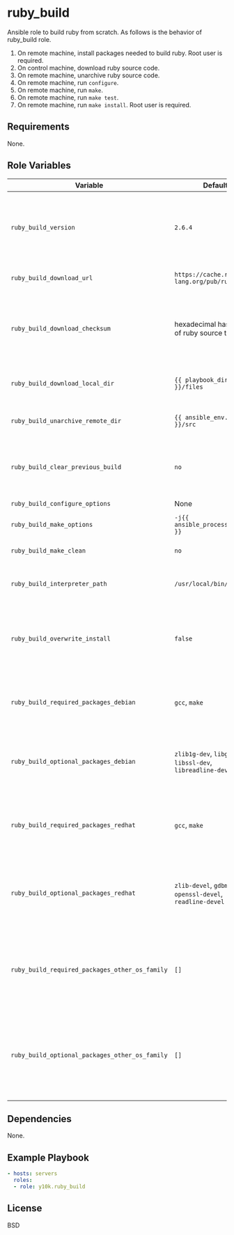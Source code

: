ruby_build
=========

Ansible role to build ruby from scratch.
As follows is the behavior of ruby_build role.

1. On remote machine, install packages needed to build ruby.
   Root user is required.
2. On control machine, download ruby source code.
3. On remote machine, unarchive ruby source code.
4. On remote machine, run `configure`.
5. On remote machine, run `make`.
6. On remote machine, run `make test`.
7. On remote machine, run `make install`. Root user is required.

Requirements
------------

None.

Role Variables
--------------

| Variable                                     | Default                                                     | Description                                                                                      |
|----------------------------------------------|-------------------------------------------------------------|--------------------------------------------------------------------------------------------------|
|`ruby_build_version`                          |`2.6.4`                                                      |to change ruby's version, change version and checksum at the same time                            |
|`ruby_build_download_url`                     |`https://cache.ruby-lang.org/pub/ruby/2.6`                   |base URL of ruby's tarball                                                                        |
|`ruby_build_download_checksum`                |hexadecimal hash value of ruby source tarball                |to change ruby's version, change version and checksum at the same time                            |
|`ruby_build_download_local_dir`               |`{{ playbook_dir }}/files`                                   |download directory on control machine                                                             |
|`ruby_build_unarchive_remote_dir`             |`{{ ansible_env.HOME }}/src`                                 |unarchive directory on remote machine                                                             |
|`ruby_build_clear_previous_build`             |`no`                                                         |remove work directory on remote machine before build                                              |
|`ruby_build_configure_options`                |None                                                         |`configure` options                                                                               |
|`ruby_build_make_options`                     |`-j{{ ansible_processor_vcpus }}`                            |`make` options                                                                                    |
|`ruby_build_make_clean`                       |`no`                                                         |run `make clean` after build                                                                      |
|`ruby_build_interpreter_path`                 |`/usr/local/bin/ruby`                                        |install target path of ruby interpreter                                                           |
|`ruby_build_overwrite_install`                |`false`                                                      |overwrite install even if build target version ruby is already installed                          |
|`ruby_build_required_packages_debian`         |`gcc`, `make`                                                |minimum packages required to build on debian platform                                             |
|`ruby_build_optional_packages_debian`         |`zlib1g-dev`, `libgdbm-dev`, `libssl-dev`, `libreadline-dev` |packages required to build extension libraries on debian platform                                 |
|`ruby_build_required_packages_redhat`         |`gcc`, `make`                                                |minimum packages required to build on EL (RHEL, CentOS) platform                                  |
|`ruby_build_optional_packages_redhat`         |`zlib-devel`, `gdbm-devel`, `openssl-devel`, `readline-devel`|packages required to build extension libraries on EL (RHEL, CentOS) platform                      |
|`ruby_build_required_packages_other_os_family`|`[]`                                                         |minimum packages required to build, redefine for your other (not debian/EL) platform              |
|`ruby_build_optional_packages_other_os_family`|`[]`                                                         |packages required to build extension librarieson, redefine for your other (not debian/EL) platform|

Dependencies
------------

None.

Example Playbook
----------------

```yaml
- hosts: servers
  roles:
  - role: y10k.ruby_build
```

License
-------

BSD
